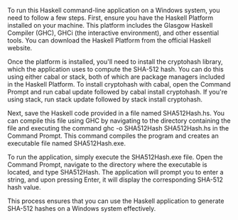 To run this Haskell command-line application on a Windows system, you need to follow a few steps. First, ensure you have the Haskell Platform installed on your machine. This platform includes the Glasgow Haskell Compiler (GHC), GHCi (the interactive environment), and other essential tools. You can download the Haskell Platform from the official Haskell website.

Once the platform is installed, you'll need to install the cryptohash library, which the application uses to compute the SHA-512 hash. You can do this using either cabal or stack, both of which are package managers included in the Haskell Platform. To install cryptohash with cabal, open the Command Prompt and run cabal update followed by cabal install cryptohash. If you're using stack, run stack update followed by stack install cryptohash.

Next, save the Haskell code provided in a file named SHA512Hash.hs. You can compile this file using GHC by navigating to the directory containing the file and executing the command ghc -o SHA512Hash SHA512Hash.hs in the Command Prompt. This command compiles the program and creates an executable file named SHA512Hash.exe.

To run the application, simply execute the SHA512Hash.exe file. Open the Command Prompt, navigate to the directory where the executable is located, and type SHA512Hash. The application will prompt you to enter a string, and upon pressing Enter, it will display the corresponding SHA-512 hash value.

This process ensures that you can use the Haskell application to generate SHA-512 hashes on a Windows system effectively.
